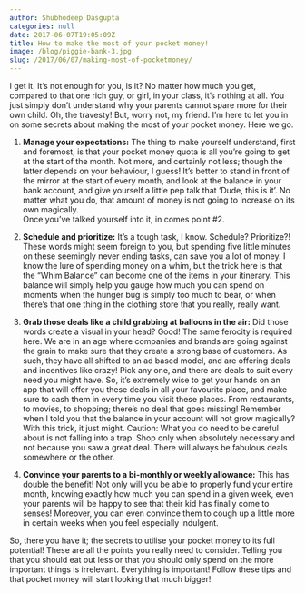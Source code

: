 ```yaml
---
author: Shubhodeep Dasgupta
categories: null
date: 2017-06-07T19:05:09Z
title: How to make the most of your pocket money!
image: /blog/piggie-bank-3.jpg
slug: /2017/06/07/making-most-of-pocketmoney/
---
```



I get it. It’s not enough for you, is it? No matter how much you get, compared to that one rich guy, or girl, in your class, it’s nothing at all. You just simply don’t understand why your parents cannot spare more for their own child. Oh, the travesty!
But, worry not, my friend. I’m here to let you in on some secrets about making the most of your pocket money. Here we go.

1. **Manage your expectations:** The thing to make yourself understand, first and foremost, is that your pocket money quota is all you’re going to get at the start of the month. Not more, and certainly not less; though the latter depends on your behaviour, I guess! It’s better to stand in front of the mirror at the start of every month, and look at the balance in your bank account, and give yourself a little pep talk that ‘Dude, this is it’. No matter what you do, that amount of money is not going to increase on its own magically.<br>
Once you’ve talked yourself into it, in comes point #2.


2. **Schedule and prioritize:** It’s a tough task, I know. Schedule? Prioritize?! These words might seem foreign to you, but spending five little minutes on these seemingly never ending tasks, can save you a lot of money.
I know the lure of spending money on a whim, but the trick here is that the “Whim Balance” can become one of the items in your itinerary. This balance will simply help you gauge how much you can spend on moments when the hunger bug is simply too much to bear, or when there’s that one thing in the clothing store that you really, really want.

3.	**Grab those deals like a child grabbing at balloons in the air:** Did those words create a visual in your head? Good! The same ferocity is required here.
We are in an age where companies and brands are going against the grain to make sure that they create a strong base of customers. As such, they have all shifted to an ad based model, and are offering deals and incentives like crazy! Pick any one, and there are deals to suit every need you might have.
So, it’s extremely wise to get your hands on an app that will offer you these deals in all your favourite place, and make sure to cash them in every time you visit these places. From restaurants, to movies, to shopping; there’s no deal that goes missing! Remember when I told you that the balance in your account will not grow magically? With this trick, it just might.
Caution: What you do need to be careful about is not falling into a trap. Shop only when absolutely necessary and not because you saw a great deal. There will always be fabulous deals somewhere or the other.

4.	**Convince your parents to a bi-monthly or weekly allowance:** This has double the benefit! Not only will you be able to properly fund your entire month, knowing exactly how much you can spend in a given week, even your parents will be happy to see that their kid has finally come to senses! Moreover, you can even convince them to cough up a little more in certain weeks when you feel especially indulgent.

So, there you have it; the secrets to utilise your pocket money to its full potential! These are all the points you really need to consider. Telling you that you should eat out less or that you should only spend on the more important things is irrelevant. Everything is important! Follow these tips and that pocket money will start looking that much bigger!
